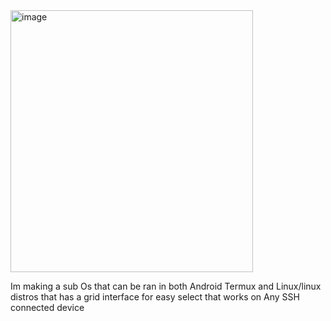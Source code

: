<img width="388" height="419" alt="image" src="https://github.com/user-attachments/assets/9c5256d7-4d3e-44e9-a1f4-c89d257a3d3b" />

Im making a sub Os that can be ran in both Android Termux and Linux/linux distros
that has a grid interface for easy select that works on Any SSH connected device  


